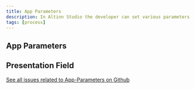 ```yaml
---
title: App Parameters
description: In Altinn Studio the developer can set various parameters for the app
tags: [process]
---
```




## App Parameters



## Presentation Field



[See all issues related to App-Parameters on Github](https://github.com/Altinn/altinn-studio/labels/app-parameters)










